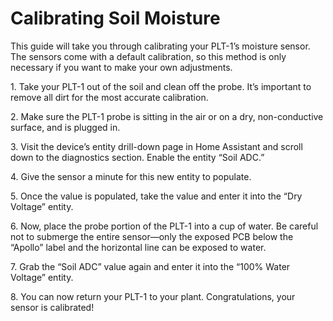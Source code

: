 # Calibrating Soil Moisture

This guide will take you through calibrating your PLT-1’s moisture sensor. The sensors come with a default calibration, so this method is only necessary if you want to make your own adjustments.

1\. Take your PLT-1 out of the soil and clean off the probe. It’s important to remove all dirt for the most accurate calibration.

2\. Make sure the PLT-1 probe is sitting in the air or on a dry, non-conductive surface, and is plugged in.

3\. Visit the device’s entity drill-down page in Home Assistant and scroll down to the diagnostics section. Enable the entity “Soil ADC.”

4\. Give the sensor a minute for this new entity to populate.

5\. Once the value is populated, take the value and enter it into the “Dry Voltage” entity.

6\. Now, place the probe portion of the PLT-1 into a cup of water. Be careful not to submerge the entire sensor—only the exposed PCB below the “Apollo” label and the horizontal line can be exposed to water.

7\. Grab the “Soil ADC” value again and enter it into the “100% Water Voltage” entity.

8\. You can now return your PLT-1 to your plant. Congratulations, your sensor is calibrated!